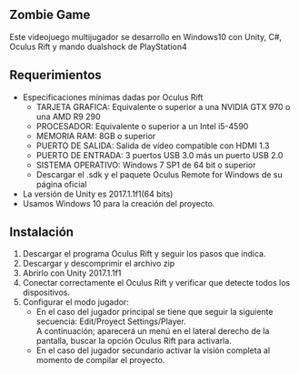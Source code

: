 Zombie Game
------------

Este videojuego multijugador se desarrollo en Windows10 con Unity, C#, Oculus Rift y mando dualshock de PlayStation4

Requerimientos
--------------
- Especificaciones mínimas dadas por Oculus Rift
  * TARJETA GRAFICA: Equivalente o superior a una NVIDIA GTX 970 o una AMD R9 290
  * PROCESADOR: Equivalente o superior a un Intel i5-4590
  * MEMORIA RAM: 8GB o superior
  * PUERTO DE SALIDA: Salida de vídeo compatible con HDMI 1.3
  * PUERTO DE ENTRADA: 3 puertos USB 3.0 más un puerto USB 2.0
  * SISTEMA OPERATIVO: Windows 7 SP1 de 64 bit o superior
  * Descargar el .sdk y el paquete Oculus Remote for Windows de su página oficial
- La versión de Unity es 2017.1.1f1(64 bits)
- Usamos Windows 10 para la creación del proyecto.

Instalación
------------
1. Descargar el programa Oculus Rift y seguir los pasos que indica.
2. Descargar y descomprimir el archivo zip
3. Abrirlo con Unity 2017.1.1f1
4. Conectar correctamente el Oculus Rift y verificar que detecte todos los dispositivos.
5. Configurar el modo jugador:
   * En el caso del jugador principal se tiene que seguir la siguiente secuencia: Edit/Proyect Settings/Player.  
     A continuación; aparecerá un menú en el lateral derecho de la pantalla, buscar la opción Oculus Rift para activarla.
   * En el caso del jugador secundario activar la visión completa al momento de compilar el proyecto.
